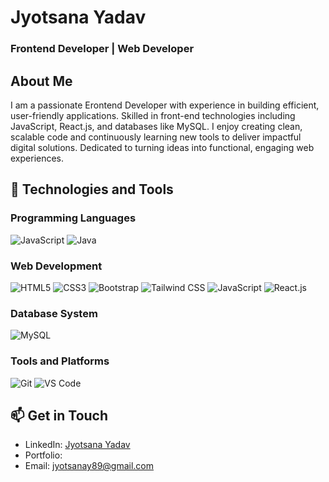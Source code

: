 # Jyotsana Yadav
### Frontend Developer | Web Developer 

## About Me
I am a passionate Erontend Developer with experience in building efficient, user-friendly applications. Skilled in front-end technologies including JavaScript, React.js, and databases like MySQL. I enjoy creating clean, scalable code and continuously learning new tools to deliver impactful digital solutions. Dedicated to turning ideas into functional, engaging web experiences.

## 🔧 Technologies and Tools

### Programming Languages
![JavaScript](https://img.shields.io/badge/JavaScript-F7DF1E?style=for-the-badge&logo=javascript&logoColor=black)
![Java](https://img.shields.io/badge/Java-ED8B00?style=for-the-badge&logo=java&logoColor=white)

### Web Development
![HTML5](https://img.shields.io/badge/HTML5-E34F26?style=for-the-badge&logo=html5&logoColor=white)
![CSS3](https://img.shields.io/badge/CSS3-1572B6?style=for-the-badge&logo=css3&logoColor=white)
![Bootstrap](https://img.shields.io/badge/Bootstrap-7952B3?style=for-the-badge&logo=bootstrap&logoColor=white)
![Tailwind CSS](https://img.shields.io/badge/Tailwind_CSS-38B2AC?style=for-the-badge&logo=tailwind-css&logoColor=white)
![JavaScript](https://img.shields.io/badge/JavaScript-F7DF1E?style=for-the-badge&logo=javascript&logoColor=black)
![React.js](https://img.shields.io/badge/React.js-20232A?style=for-the-badge&logo=react&logoColor=61DAFB)

### Database System
![MySQL](https://img.shields.io/badge/MySQL-4479A1?style=for-the-badge&logo=mysql&logoColor=white)

### Tools and Platforms
![Git](https://img.shields.io/badge/Git-F05032?style=for-the-badge&logo=git&logoColor=white)
![VS Code](https://img.shields.io/badge/VS%20Code-007ACC?style=for-the-badge&logo=visual-studio-code&logoColor=white)

## 📫 Get in Touch
- LinkedIn: [Jyotsana Yadav](https://www.linkedin.com/in/jyotsana-yadav-2b2707276)
- Portfolio: 
- Email: jyotsanay89@gmail.com
